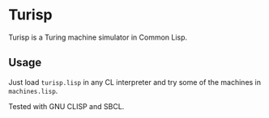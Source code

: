 # Turisp

Turisp is a Turing machine simulator in Common Lisp.

## Usage

Just load `turisp.lisp` in any CL interpreter and try some of the
machines in `machines.lisp`.

Tested with GNU CLISP and SBCL.
